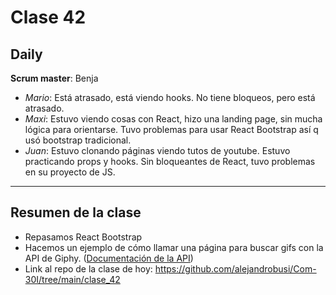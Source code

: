 # Clase 42

## Daily

**Scrum master**: Benja

- *Mario*: Está atrasado, está viendo hooks. No tiene bloqueos, pero está atrasado.
- *Maxi*: Estuvo viendo cosas con React, hizo una landing page, sin mucha lógica para orientarse. Tuvo problemas para usar React Bootstrap así q usó bootstrap tradicional.
- *Juan*:  Estuvo clonando páginas viendo tutos de youtube. Estuvo practicando props y hooks. Sin bloqueantes de React, tuvo problemas en su proyecto de JS.

------

## Resumen de la clase

- Repasamos React Bootstrap
- Hacemos un ejemplo de cómo llamar una página para buscar gifs con la API de Giphy. ([Documentación de la API](https://developers.giphy.com/docs/api/endpoint))
- Link al repo de la clase de hoy: https://github.com/alejandrobusi/Com-30I/tree/main/clase_42


